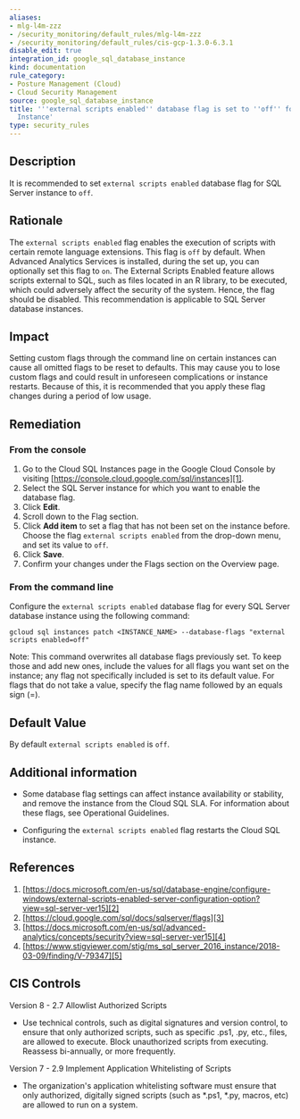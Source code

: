 ```yaml
---
aliases:
- mlg-l4m-zzz
- /security_monitoring/default_rules/mlg-l4m-zzz
- /security_monitoring/default_rules/cis-gcp-1.3.0-6.3.1
disable_edit: true
integration_id: google_sql_database_instance
kind: documentation
rule_category:
- Posture Management (Cloud)
- Cloud Security Management
source: google_sql_database_instance
title: '''external scripts enabled'' database flag is set to ''off'' for SQL Server
  Instance'
type: security_rules
---
```


## Description

It is recommended to set `external scripts enabled` database flag for SQL Server instance to `off`.

## Rationale

The `external scripts enabled` flag enables the execution of scripts with certain remote language extensions. This flag is `off` by default. When Advanced Analytics Services is installed, during the set up, you can optionally set this flag to `on`. The External Scripts Enabled feature allows scripts external to SQL, such as files located in an R library, to be executed, which could adversely affect the security of the system. Hence, the flag should be disabled. This recommendation is applicable to SQL Server database instances.

## Impact

Setting custom flags through the command line on certain instances can cause all omitted flags to be reset to defaults. This may cause you to lose custom flags and could result in unforeseen complications or instance restarts. Because of this, it is recommended that you apply these flag changes during a period of low usage.

## Remediation

### From the console

1. Go to the Cloud SQL Instances page in the Google Cloud Console by visiting [https://console.cloud.google.com/sql/instances][1].
2. Select the SQL Server instance for which you want to enable the database flag.
3. Click **Edit**.
4. Scroll down to the Flag section.
5. Click **Add item** to set a flag that has not been set on the instance before. Choose the flag `external scripts enabled` from the drop-down menu, and set its value to `off`.
6. Click **Save**.
7. Confirm your changes under the Flags section on the Overview page.

### From the command line

Configure the `external scripts enabled` database flag for every SQL Server database instance using the following command:

```
gcloud sql instances patch <INSTANCE_NAME> --database-flags "external scripts enabled=off"
```

Note: This command overwrites all database flags previously set. To keep those and add new ones, include the values for all flags you want set on the instance; any flag not specifically included is set to its default value. For flags that do not take a value, specify the flag name followed by an equals sign (=).

## Default Value

By default `external scripts enabled` is `off`.

## Additional information

- Some database flag settings can affect instance availability or stability, and remove the instance from the Cloud SQL SLA. For information about these flags, see Operational Guidelines.

- Configuring the `external scripts enabled` flag restarts the Cloud SQL instance.

## References

1. [https://docs.microsoft.com/en-us/sql/database-engine/configure-windows/external-scripts-enabled-server-configuration-option?view=sql-server-ver15][2]
2. [https://cloud.google.com/sql/docs/sqlserver/flags][3]
3. [https://docs.microsoft.com/en-us/sql/advanced-analytics/concepts/security?view=sql-server-ver15][4]
4. [https://www.stigviewer.com/stig/ms_sql_server_2016_instance/2018-03-09/finding/V-79347][5]

## CIS Controls

Version 8 - 2.7 Allowlist Authorized Scripts
- Use technical controls, such as digital signatures and version control, to ensure that only authorized scripts, such as specific .ps1, .py, etc., files, are allowed to execute. Block unauthorized scripts from executing. Reassess bi-annually, or more frequently.

Version 7 - 2.9 Implement Application Whitelisting of Scripts
- The organization's application whitelisting software must ensure that only authorized, digitally signed scripts (such as *.ps1, *.py, macros, etc) are allowed to run on a system.

[1]: https://console.cloud.google.com/sql/instances
[2]: https://docs.microsoft.com/en-us/sql/database-engine/configure-windows/external-scripts-enabled-server-configuration-option?view=sql-server-ver15
[3]: https://cloud.google.com/sql/docs/sqlserver/flags
[4]: https://docs.microsoft.com/en-us/sql/advanced-analytics/concepts/security?view=sql-server-ver15
[5]: https://www.stigviewer.com/stig/ms_sql_server_2016_instance/2018-03-09/finding/V-79337
